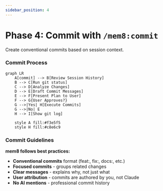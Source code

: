 ```yaml
---
sidebar_position: 4
---
```


# Phase 4: Commit with `/mem8:commit`
Create conventional commits based on session context.

### Commit Process

```mermaid
graph LR
    A[commit] --> B[Review Session History]
    B --> C[Run git status]
    C --> D[Analyze Changes]
    D --> E[Draft Commit Messages]
    E --> F[Present Plan to User]
    F --> G{User Approves?}
    G -->|Yes| H[Execute Commits]
    G -->|No| E
    H --> I[Show git log]

    style A fill:#f3e5f5
    style H fill:#c8e6c9
```

### Commit Guidelines

**mem8 follows best practices:**
- **Conventional commits** format (feat:, fix:, docs:, etc.)
- **Focused commits** - groups related changes
- **Clear messages** - explains why, not just what
- **User attribution** - commits are authored by you, not Claude
- **No AI mentions** - professional commit history

